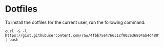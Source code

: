 # Dotfiles

To install the dotfiles for the current user, run the following command:

```
curl -S -l https://gist.githubusercontent.com/raw/4fbb75e476631cf003e36804ab4c480f/install.sh | bash
```
